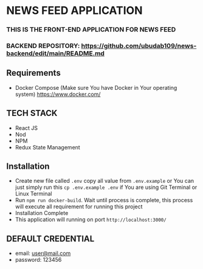 # NEWS FEED APPLICATION
### THIS IS THE FRONT-END APPLICATION FOR NEWS FEED
### BACKEND REPOSITORY: https://github.com/ubudab109/news-backend/edit/main/README.md

## Requirements
- Docker Compose (Make sure You have Docker in Your operating system) https://www.docker.com/

## TECH STACK
- React JS
- Nod
- NPM
- Redux State Management

## Installation
- Create new file called `.env` copy all value from `.env.example` or You can just simply run this `cp .env.example .env` if You are using Git Terminal or Linux Terminal
- Run `npm run docker-build`. Wait until process is complete, this process will execute all requirement for running this project
- Installation Complete
- This application will running on port `http://localhost:3000/`

## DEFAULT CREDENTIAL
- email: user@mail.com
- password: 123456
